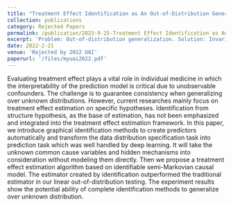 ```yaml
---
title: "Treatment Effect Identification as An Out-of-Distribution Generalization Method for Semi-Markovian Causal Model"
collection: publications
category: Rejected Papers
permalink: /publication/2023-9-25-Treatment Effect Identification as An Out-of-Distribution Generalization Method for Semi-Markovian Causal Model
excerpt: 'Problem: Out-of-distribution generalization. Solution: Invariance of semi-Markovian causal model.'
date: 2022-2-21
venue: 'Rejected by 2022 UAI'
paperurl: '/files/myuai2022.pdf'
---
```


Evaluating treatment effect plays a vital role in individual medicine in which the interpretability of the prediction model is critical due to unobservable confounders. The challenge is to guarantee consistency when generalizing over unknown distributions. However, current researches mainly focus on treatment effect estimation on specific hypotheses. Identification from structure hypothesis, as the base of estimation, has not been emphasized and integrated into the treatment effect estimation framework. In this paper, we introduce graphical identification methods to create predictors automatically and transform the data distribution specification task into prediction task which was well handled by deep learning. It will take the unknown common cause variables and hidden mechanisms into consideration without modeling them directly. Then we propose a treatment effect estimation algorithm based on identifiable semi-Markovian causal model. The estimator created by identification outperformed the traditional estimator in our linear out-of-distribution testing. The experiment results show the potential ability of complete identification methods to generalize over unknown distribution.